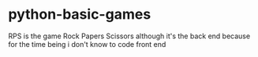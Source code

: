 # python-basic-games
RPS is the game Rock Papers Scissors  although it's the back end because for the time being i don't know to code front end
